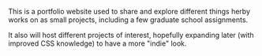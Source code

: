 This is a portfolio website used to share and explore different things herby works on as small projects, including a few graduate school assignments.

It also will host different projects of interest, hopefully expanding later (with improved CSS knowledge) to have a more "indie" look.
